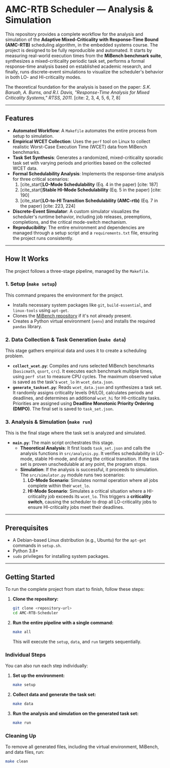 # AMC-RTB Scheduler — Analysis & Simulation


This repository provides a complete workflow for the analysis and simulation of the **Adaptive Mixed-Criticality with Response-Time Bound (AMC-RTB)** scheduling algorithm, in the embedded systems course. The project is designed to be fully reproducible and automated. It starts by measuring real-world execution times from the **MiBench benchmark suite**, synthesizes a mixed-criticality periodic task set, performs a formal response-time analysis based on established academic research, and finally, runs discrete-event simulations to visualize the scheduler's behavior in both LO- and HI-criticality modes.

The theoretical foundation for the analysis is based on the paper: *S.K. Baruah, A. Burns, and R.I. Davis, "Response-Time Analysis for Mixed Criticality Systems," RTSS, 2011.* [cite: 2, 3, 4, 5, 6, 7, 8]

---

## Features

* **Automated Workflow**: A `Makefile` automates the entire process from setup to simulation.
* **Empirical WCET Collection**: Uses the `perf` tool on Linux to collect realistic Worst-Case Execution Time (WCET) data from MiBench benchmarks.
* **Task Set Synthesis**: Generates a randomized, mixed-criticality sporadic task set with varying periods and priorities based on the collected WCET data.
* **Formal Schedulability Analysis**: Implements the response-time analysis for three critical scenarios:
    1.  [cite_start]**LO-Mode Schedulability** (Eq. 4 in the paper) [cite: 187]
    2.  [cite_start]**Stable HI-Mode Schedulability** (Eq. 5 in the paper) [cite: 190]
    3.  [cite_start]**LO-to-HI Transition Schedulability (AMC-rtb)** (Eq. 7 in the paper) [cite: 223, 224]
* **Discrete-Event Simulator**: A custom simulator visualizes the scheduler's runtime behavior, including job releases, preemptions, completions, and the critical mode-switch mechanism.
* **Reproducibility**: The entire environment and dependencies are managed through a setup script and a `requirements.txt` file, ensuring the project runs consistently.

---

##  How It Works

The project follows a three-stage pipeline, managed by the `Makefile`.

### 1. Setup (`make setup`)

This command prepares the environment for the project.
* Installs necessary system packages like `git`, `build-essential`, and `linux-tools` using `apt-get`.
* Clones the [MiBench repository](https://github.com/vanhauser-thc/MiBench) if it's not already present.
* Creates a Python virtual environment (`venv`) and installs the required `pandas` library.

### 2. Data Collection & Task Generation (`make data`)

This stage gathers empirical data and uses it to create a scheduling problem.
* **`collect_wcet.py`**: Compiles and runs selected MiBench benchmarks (`basicmath`, `qsort`, `crc`). It executes each benchmark multiple times, using `perf stat` to measure CPU cycles. The maximum observed value is saved as the task's `wcet_lo` in `wcet_data.json`.
* **`generate_taskset.py`**: Reads `wcet_data.json` and synthesizes a task set. It randomly assigns criticality levels (HI/LO), calculates periods and deadlines, and determines an additional `wcet_hi` for HI-criticality tasks. Priorities are assigned using **Deadline Monotonic Priority Ordering (DMPO)**. The final set is saved to `task_set.json`.

### 3. Analysis & Simulation (`make run`)

This is the final stage where the task set is analyzed and simulated.
* **`main.py`**: The main script orchestrates this stage.
    * **Theoretical Analysis**: It first loads `task_set.json` and calls the analysis functions in `src/analysis.py`. It verifies schedulability in LO-mode, stable HI-mode, and during the critical transition. If the task set is proven unschedulable at any point, the program stops.
    * **Simulation**: If the analysis is successful, it proceeds to simulation. The `src/simulator.py` module runs two scenarios:
        1.  **LO-Mode Scenario**: Simulates normal operation where all jobs complete within their `wcet_lo`.
        2.  **HI-Mode Scenario**: Simulates a critical situation where a HI-criticality job exceeds its `wcet_lo`. This triggers a **criticality switch**, causing the scheduler to drop all LO-criticality jobs to ensure HI-criticality jobs meet their deadlines.

---

##  Prerequisites

* A Debian-based Linux distribution (e.g., Ubuntu) for the `apt-get` commands in `setup.sh`.
* Python 3.8+
* `sudo` privileges for installing system packages.

---

##  Getting Started

To run the complete project from start to finish, follow these steps:

1.  **Clone the repository:**
    ```sh
    git clone <repository-url>
    cd AMC-RTB-Scheduler
    ```

2.  **Run the entire pipeline with a single command:**
    ```sh
    make all
    ```
    This will execute the `setup`, `data`, and `run` targets sequentially.

### Individual Steps

You can also run each step individually:

1.  **Set up the environment:**
    ```sh
    make setup
    ```

2.  **Collect data and generate the task set:**
    ```sh
    make data
    ```

3.  **Run the analysis and simulation on the generated task set:**
    ```sh
    make run
    ```

### Cleaning Up

To remove all generated files, including the virtual environment, MiBench, and data files, run:
```sh
make clean


